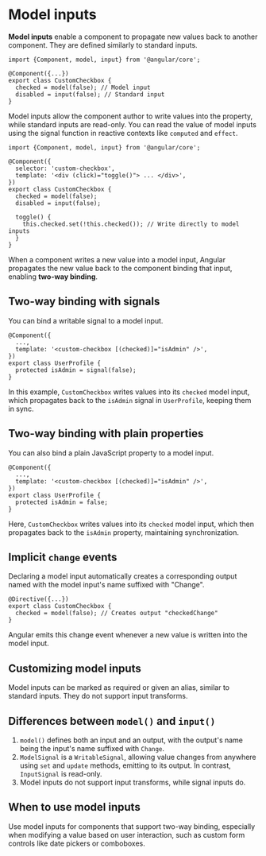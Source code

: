 # Model inputs

**Model inputs** enable a component to propagate new values back to another component. They are defined similarly to standard inputs.

```angular-ts
import {Component, model, input} from '@angular/core';

@Component({...})
export class CustomCheckbox {
  checked = model(false); // Model input
  disabled = input(false); // Standard input
}
```

Model inputs allow the component author to write values into the property, while standard inputs are read-only. You can read the value of model inputs using the signal function in reactive contexts like `computed` and `effect`.

```angular-ts
import {Component, model, input} from '@angular/core';

@Component({
  selector: 'custom-checkbox',
  template: '<div (click)="toggle()"> ... </div>',
})
export class CustomCheckbox {
  checked = model(false);
  disabled = input(false);

  toggle() {
    this.checked.set(!this.checked()); // Write directly to model inputs
  }
}
```

When a component writes a new value into a model input, Angular propagates the new value back to the component binding that input, enabling **two-way binding**.

## Two-way binding with signals

You can bind a writable signal to a model input.

```angular-ts
@Component({
  ...,
  template: '<custom-checkbox [(checked)]="isAdmin" />',
})
export class UserProfile {
  protected isAdmin = signal(false);
}
```

In this example, `CustomCheckbox` writes values into its `checked` model input, which propagates back to the `isAdmin` signal in `UserProfile`, keeping them in sync.

## Two-way binding with plain properties

You can also bind a plain JavaScript property to a model input.

```angular-ts
@Component({
  ...,
  template: '<custom-checkbox [(checked)]="isAdmin" />',
})
export class UserProfile {
  protected isAdmin = false;
}
```

Here, `CustomCheckbox` writes values into its `checked` model input, which then propagates back to the `isAdmin` property, maintaining synchronization.

## Implicit `change` events

Declaring a model input automatically creates a corresponding output named with the model input's name suffixed with "Change".

```angular-ts
@Directive({...})
export class CustomCheckbox {
  checked = model(false); // Creates output "checkedChange"
}
```

Angular emits this change event whenever a new value is written into the model input.

## Customizing model inputs

Model inputs can be marked as required or given an alias, similar to standard inputs. They do not support input transforms.

## Differences between `model()` and `input()`

1. `model()` defines both an input and an output, with the output's name being the input's name suffixed with `Change`.
2. `ModelSignal` is a `WritableSignal`, allowing value changes from anywhere using `set` and `update` methods, emitting to its output. In contrast, `InputSignal` is read-only.
3. Model inputs do not support input transforms, while signal inputs do.

## When to use model inputs

Use model inputs for components that support two-way binding, especially when modifying a value based on user interaction, such as custom form controls like date pickers or comboboxes.